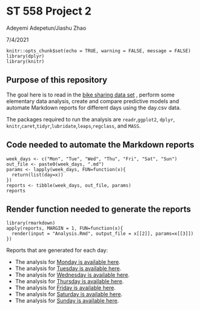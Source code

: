 ST 558 Project 2
================
Adeyemi Adepetun/Jiashu Zhao  

7/4/2021

```{r setup, include=FALSE}
knitr::opts_chunk$set(echo = TRUE, warning = FALSE, message = FALSE)
library(dplyr)
library(knitr)
```

## Purpose of this repository
The goal here is to read in the [bike sharing data set](https://archive.ics.uci.edu/ml/datasets/Bike+Sharing+Dataset) , perform some elementary data analysis, create and compare predictive models and automate Markdown reports for different days using the day.csv data.

The packages required to run the analysis are `readr`,`ggplot2`, `dplyr`, `knitr`,`caret`,`tidyr`,`lubridate`,`leaps`,`regclass`, and `MASS`.


## Code needed to automate the Markdown reports

```{r}
week_days <- c("Mon", "Tue", "Wed", "Thu", "Fri", "Sat", "Sun")
out_file <- paste0(week_days, ".md")
params <- lapply(week_days, FUN=function(x){
  return(list(day=x))
})
reports <- tibble(week_days, out_file, params)
reports
```


## Render function needed to generate the reports
```{r, eval=F}
library(rmarkdown)
apply(reports, MARGIN = 1, FUN=function(x){
  render(input = "Analysis.Rmd", output_file = x[[2]], params=x[[3]])
})
```


Reports that are generated for each day:   

* The analysis for [Monday is available here](Analysis.md).    
* The analysis for [Tuesday is available here](tuesday.md).    
* The analysis for [Wednesday is available here](wednesday.md).    
* The analysis for [Thursday is available here](thursday.md).    
* The analysis for [Friday is available here](friday.md).    
* The analysis for [Saturday is available here](saturday.md).    
* The analysis for [Sunday is available here](sunday.md).    
